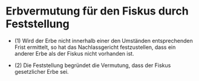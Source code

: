 # Erbvermutung für den Fiskus durch Feststellung

- (1) Wird der Erbe nicht innerhalb einer den Umständen entsprechenden Frist ermittelt, so hat das Nachlassgericht festzustellen, dass ein anderer Erbe als der Fiskus nicht vorhanden ist.

- (2) Die Feststellung begründet die Vermutung, dass der Fiskus gesetzlicher Erbe sei.

